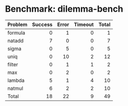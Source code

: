 # Benchmark: dilemma-bench

| Problem   |   Success |   Error |   Timeout |   Total |
|:----------|----------:|--------:|----------:|--------:|
| formula   |         0 |       1 |         0 |       1 |
| natadd    |         7 |       0 |         0 |       7 |
| sigma     |         0 |       5 |         0 |       5 |
| uniq      |         0 |      10 |         2 |      12 |
| filter    |         0 |       1 |         1 |       2 |
| max       |         0 |       2 |         0 |       2 |
| lambda    |         5 |       1 |         4 |      10 |
| natmul    |         6 |       2 |         2 |      10 |
| Total     |        18 |      22 |         9 |      49 |

